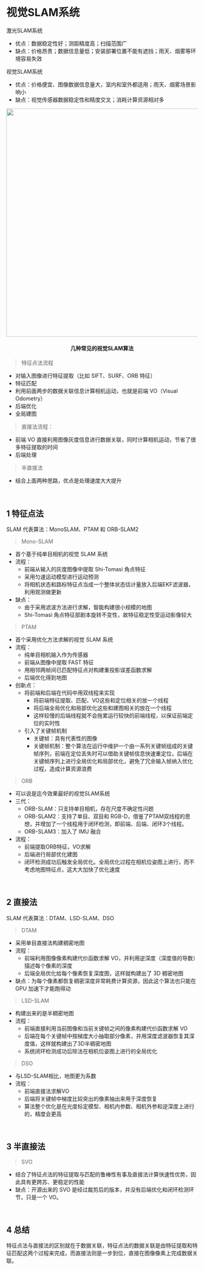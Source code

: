 # 视觉SLAM系统
激光SLAM系统
- 优点：数据稳定性好；测距精度高；扫描范围广
- 缺点：价格昂贵；数据信息量低；安装部署位置不能有遮挡；雨天、烟雾等环境容易失效

视觉SLAM系统
- 优点：价格便宜、图像数据信息量大，室内和室外都适用；雨天、烟雾场景影响小
- 缺点：视觉传感器数据稳定性和精度交叉；消耗计算资源相对多

<div align="center">
    <image src="./imgs/视觉slam算法.png" width = 600>
    <h4>几种常见的视觉SLAM算法</h>
</div>

>特征点法流程
- 对输入图像进行特征提取（比如 SIFT、SURF、ORB 特征）
- 特征匹配
- 利用前面两步的数据关联信息计算相机运动，也就是前端 VO（Visual Odometry）
- 后端优化
- 全局建图

>直接法流程：
- 前端 VO 直接利用图像灰度信息进行数据关联，同时计算相机运动，节省了很多特征提取的时间
- 后端处理

>半直接法
- 结合上面两种思路，优点是处理速度大大提升

&emsp;
## 1 特征点法
SLAM 代表算法：MonoSLAM、PTAM 和 ORB-SLAM2
>Mono-SLAM
- 首个基于纯单目相机的视觉 SLAM 系统
- 流程：
    - 前端从输入的灰度图像中提取 Shi-Tomasi 角点特征
    - 采用匀速运动模型进行运动预测
    - 将相机状态和路标特征点当成一个整体状态估计量放入后端EKF滤波器，利用观测做更新
- 缺点：
    - 由于采用滤波方法进行求解，智能构建很小规模的地图
    - Shi-Tomasi 角点特征部剧本旋转不变性，故特征稳定性受运动影像较大

>PTAM
- 首个采用优化方法求解的视觉 SLAM 系统
- 流程：
    - 纯单目相机输入作为传感器
    - 前端从图像中提取 FAST 特征
    - 用相邻两帧间已匹配特征点对构建重投影误差函数求解
    - 后端优化得到地图
- 创新点：
    - 将前端和后端在代码中用双线程来实现
        - 将前端特征提取、匹配、VO这些和定位相关的放一个线程
        - 将后端全局优化和局部优化这些和建图相关的放在一个线程
        - 这样较慢的后端线程就不会拖累运行较快的前端线程，以保证前端定位的实时性
    - 引入了关键帧机制
        - 关键帧：具有代表性的图像
        - 关键帧机制：整个算法在运行中维护一个由一系列关键帧组成的关键帧序列，前端在定位丢失时可以借助关键帧信息快速重定位，后端在关键帧序列上进行全局优化和局部优化，避免了冗余输入帧纳入优化过程，造成计算资源浪费

>ORB
- 可以说是迄今效果最好的视觉SLAM系统
- 三代：
    - ORB-SLAM：只支持单目相机，存在尺度不确定性问题
    - ORB-SLAM2：支持了单目、双目和 RGB-D，借鉴了PTAM双线程的思想，并增加了一个线程用于闭环检测，即前端、后端、闭环3个线程。
    - ORB-SLAM3：加入了 IMU 融合
- 流程：
    - 前端提取ORB特征，VO求解
    - 后端进行局部优化建图
    - 闭环检测成功后触发全局优化。全局优化过程在相机位姿图上进行，而不考虑地图特征点，这大大加快了优化速度

&emsp;
## 2 直接法
SLAM 代表算法：DTAM、LSD-SLAM、DSO

>DTAM
- 采用单目直接法构建稠密地图
- 流程：
    - 前端利用图像像素构建代价函数求解 VO，并利用逆深度（深度值的导数）描述每个像素的深度
    - 后端全局优化给每个像素恢复深度图，这样就构建出了 3D 稠密地图
- 缺点：为每个像素都恢复稠密深度非常耗费计算资源，因此这个算法也只能在 GPU 加速下才能跑得动

>LSD-SLAM
- 构建出来的是半稠密地图
- 流程：
    - 前端直接利用当前图像和当前关键帧之间的像素构建代价函数求解 VO
    - 后端在每个关键帧中按梯度大小抽取部分像素，并用深度滤波器恢复其深度值，这样就构建出了3D半稠密地图
    - 系统闭环检测成功后除法在相机位姿图上进行的全局优化

>DSO
- 与LSD-SLAM相比，地图更为系数
- 流程：
    - 前端直接法求解VO
    - 后端将关键帧中梯度比较突出的像素抽出来用于深度恢复
    - 算法整个优化是在光度标定模型、相机内参数、相机外参和逆深度上进行的，精度会更高

&emsp;
## 3 半直接法
>SVO
- 结合了特征点法的特征提取与匹配的鲁棒性有事及直接法计算快速性优势，因此具有更跨苏、更稳定的性能
- 缺点：开源出来的 SVO 是经过裁剪后的版本，并没有后端优化和闭环检测环节，只是一个 VO。



&emsp;
## 4 总结
特征点法与直接法的区别就在于数据关联，特征点法的数据关联是由特征提取和特征匹配这两个过程来完成，而直接法则是一步到位，直接在图像像素上完成数据关联。
